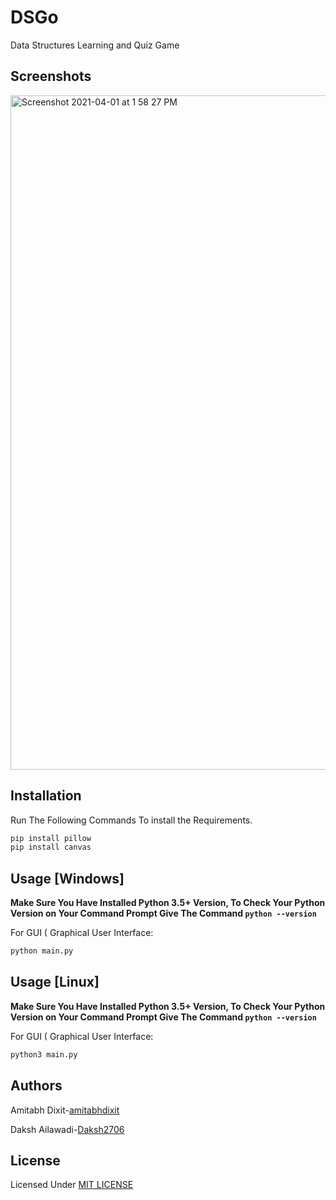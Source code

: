# DSGo
Data Structures Learning and Quiz Game

## Screenshots
<img width="1079" alt="Screenshot 2021-04-01 at 1 58 27 PM" src="https://user-images.githubusercontent.com/61555936/113273735-92f5e580-92fa-11eb-9a85-6a399c980140.png">

## Installation
Run The Following Commands To install the Requirements.
```bash
pip install pillow
pip install canvas
```

## Usage [Windows]
**Make Sure You Have Installed Python 3.5+ Version, To Check Your Python Version on Your Command Prompt Give The Command ```python --version```**

For GUI ( Graphical User Interface:
```bash
python main.py
```

## Usage [Linux]
**Make Sure You Have Installed Python 3.5+ Version, To Check Your Python Version on Your Command Prompt Give The Command ```python --version```**

For GUI ( Graphical User Interface:
```bash
python3 main.py
```
## Authors
Amitabh Dixit-[amitabhdixit](https://github.com/amitabhdixit)

Daksh Ailawadi-[Daksh2706](https://github.com/Daksh2706)

## License

Licensed Under [MIT LICENSE](LICENSE)
